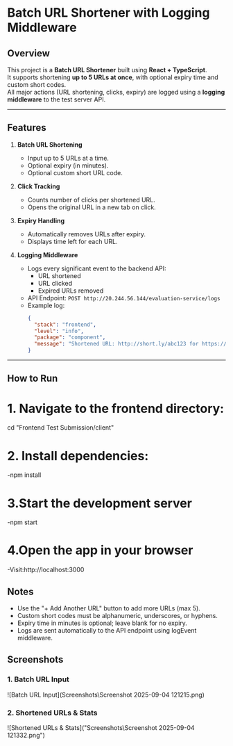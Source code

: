 # Batch URL Shortener with Logging Middleware

## Overview
This project is a **Batch URL Shortener** built using **React + TypeScript**.  
It supports shortening **up to 5 URLs at once**, with optional expiry time and custom short codes.  
All major actions (URL shortening, clicks, expiry) are logged using a **logging middleware** to the test server API.

---

## Features

1. **Batch URL Shortening**
   - Input up to 5 URLs at a time.
   - Optional expiry (in minutes).
   - Optional custom short URL code.

2. **Click Tracking**
   - Counts number of clicks per shortened URL.
   - Opens the original URL in a new tab on click.

3. **Expiry Handling**
   - Automatically removes URLs after expiry.
   - Displays time left for each URL.

4. **Logging Middleware**
   - Logs every significant event to the backend API:
     - URL shortened
     - URL clicked
     - Expired URLs removed
   - API Endpoint: `POST http://20.244.56.144/evaluation-service/logs`
   - Example log:
     ```json
     {
       "stack": "frontend",
       "level": "info",
       "package": "component",
       "message": "Shortened URL: http://short.ly/abc123 for https://example.com"
     }
     ```

---

## How to Run

# 1. Navigate to the frontend directory:

cd "Frontend Test Submission/client"

# 2. Install dependencies:

-npm install

# 3.Start the development server

-npm start

# 4.Open the app in your browser
-Visit:http://localhost:3000

## Notes

- Use the "+ Add Another URL" button to add more URLs (max 5).
- Custom short codes must be alphanumeric, underscores, or hyphens.
- Expiry time in minutes is optional; leave blank for no expiry.
- Logs are sent automatically to the API endpoint using logEvent middleware.

## Screenshots
### 1. Batch URL Input
![Batch URL Input](Screenshots\Screenshot 2025-09-04 121215.png)

### 2. Shortened URLs & Stats
![Shortened URLs & Stats]("Screenshots\Screenshot 2025-09-04 121332.png")



